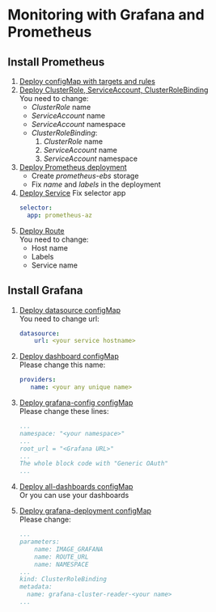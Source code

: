 # Monitoring with Grafana and Prometheus

## Install Prometheus

1. [Deploy configMap with targets and rules](prometheus/prometheus-configmap.yaml)  
2. [Deploy ClusterRole, ServiceAccount, ClusterRoleBinding](prometheus/prometheus-rbac.yaml)  
You need to change:
    - *ClusterRole* name
    - *ServiceAccount* name
    - *ServiceAccount* namespace
    - *ClusterRoleBinding*:
       1. *ClusterRole* name
       2. *ServiceAccount* name
       3. *ServiceAccount* namespace  
3. [Deploy Prometheus deployment](prometheus/prometheus-deployment.yaml)  
    - Create *prometheus-ebs* storage 
    - Fix *name* and *labels* in the deployment
4. [Deploy Service](prometheus/prometheus-service.yaml)
    Fix selector app
    ```yaml
    selector:
      app: prometheus-az
    ```
5. [Deploy Route](prometheus/prometheus-route.yaml)  
You need to change:
    - Host name
    - Labels
    - Service name


## Install Grafana

1. [Deploy datasource configMap](grafana/datasource.yaml)  
You need to change url: 
    ```yaml
    datasource:
        url: <your service hostname>
    ```
2. [Deploy dashboard configMap](grafana/dashboard.yaml)  
Please change this name:
    ```yaml
    providers:
       name: <your any unique name>
    ```
3. [Deploy grafana-config configMap](grafana/grafana-config.yaml)  
Please change these lines:
    ```yaml
    ...
    namespace: "<your namespace>"
    ...
    root_url = "<Grafana URL>"
    ...
    The whole block code with "Generic OAuth"
    ...
    ```
4. [Deploy all-dashboards configMap](grafana/all-dashboards.yaml)  
Or you can use your dashboards

5. [Deploy grafana-deployment configMap](grafana/grafana-deployment.yaml)  
Please change:
    ```yaml
    ...
    parameters:
        name: IMAGE_GRAFANA
        name: ROUTE_URL
        name: NAMESPACE
    ...
    kind: ClusterRoleBinding
    metadata:
      name: grafana-cluster-reader-<your name>
    ...
    ```

